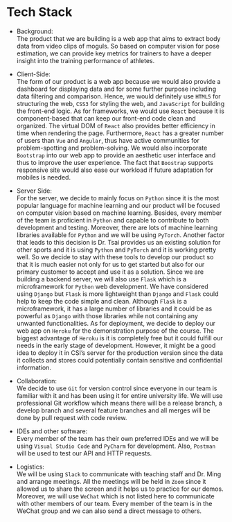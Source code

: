 # Tech Stack

* Background:\
The product that we are building is a web app that aims to extract body data from video clips of moguls. So based on computer vision for pose estimation, we can provide key metrics for trainers to have a deeper insight into the training performance of athletes.

* Client-Side: \
The form of our product is a web app because we would also provide a dashboard for displaying data and for some further purpose including data filtering and comparison. Hence, we would definitely use `HTML5` for structuring the web, `CSS3` for styling the web, and `JavaScript` for building the front-end logic. As for frameworks, we would use `React` because it is component-based that can keep our front-end code clean and organized. The virtual DOM of `React` also provides better efficiency in time when rendering the page. Furthermore, `React` has a greater number of users than `Vue` and `Angular`, thus have active communities for problem-spotting and problem-solving. We would also incorporate `Bootstrap` into our web app to provide an aesthetic user interface and thus to improve the user experience. The fact that `Boostrap` supports responsive site would also ease our workload if future adaptation for mobiles is needed.

* Server Side: \
For the server, we decide to mainly focus on `Python` since it is the most popular language for machine learning and our product will be focused on computer vision based on machine learning. Besides, every member of the team is proficient in `Python` and capable to contribute to both development and testing. Moreover, there are lots of machine learning libraries available for `Python` and we will be using `PyTorch`. Another factor that leads to this decision is Dr. Tsai provides us an existing solution for other sports and it is using `Python` and `PyTorch` and it is working pretty well. So we decide to stay with these tools to develop our product so that it is much easier not only for us to get started but also for our primary customer to accept and use it as a solution. Since we are building a backend server, we will also use `Flask` which is a microframework for `Python` web development. We have considered using `Django` but `Flask` is more lightweight than `Django` and `Flask` could help to keep the code simple and clean. Although `Flask` is a microframework, it has a large number of libraries and it could be as powerful as `Django` with those libraries while not containing any unwanted functionalities. As for deployment, we decide to deploy our web app on `Heroku` for the demonstration purpose of the course. The biggest advantage of `Heroku` is it is completely free but it could fulfill our needs in the early stage of development. However, it might be a good idea to deploy it in CSI’s server for the production version since the data it collects and stores could potentially contain sensitive and confidential information.
 
* Collaboration: \
We decide to use `Git` for version control since everyone in our team is familiar with it and has been using it for entire university life. We will use professional Git workflow which means there will be a release branch, a develop branch and several feature branches and all merges will be done by pull request with code review.  
 
* IDEs and other software: \
Every member of the team has their own preferred IDEs and we will be using `Visual Studio Code` and `PyCharm` for development. Also, `Postman` will be used to test our API and HTTP requests.
 
* Logistics: \
We will be using `Slack` to communicate with teaching staff and Dr. Ming and arrange meetings. All the meetings will be held in `Zoom` since it allowed us to share the screen and it helps us to practice for our demos. Moreover, we will use `WeChat` which is not listed here to communicate with other members of our team. Every member of the team is in the WeChat group and we can also send a direct message to others.
 
 

